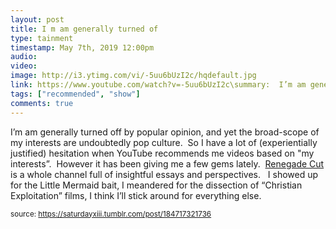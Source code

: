 ```yaml
---
layout: post
title: I m am generally turned of
type: tainment
timestamp: May 7th, 2019 12:00pm
audio: 
video: 
image: http://i3.ytimg.com/vi/-5uu6bUzI2c/hqdefault.jpg
link: https://www.youtube.com/watch?v=-5uu6bUzI2c\summary:  I’m am generally turned off by popular opinion, and yet the broad-scope of my interests are undoubtedly pop culture. So I have a lot of ...
tags: ["recommended", "show"]
comments: true
---
```

    
I’m am generally turned off by popular opinion, and yet the broad-scope of my interests are undoubtedly pop culture.  So I have a lot of (experientially justified) hesitation when YouTube recommends me videos based on "my interests”.  However it has been giving me a few gems lately.  <a href="https://www.youtube.com/channel/UC9infsKo33_2LUoiqXGgQWg" target="_blank">Renegade Cut</a> is a whole channel full of insightful essays and perspectives.  
I showed up for the Little Mermaid bait, I meandered for the dissection of “Christian Exploitation” films, I think I’ll stick around for everything else.
 
  
<small>source: https://saturdayxiii.tumblr.com/post/184717321736</small>